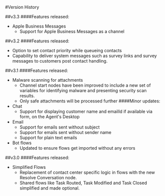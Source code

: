 #Version History

##v3.3
####Features released:
- Apple Business Messages
  - Support for Apple Business Messages as a channel

##v3.2
####Features released:
- Option to set contact priority while queueing contacts
- Capability to deliver system messages such as survey links and survey messages to customers post contact handling.

##v3.1
####Features released:
- Malware scanning for attachments
  - Channel start nodes have been improved to include a new set of variables for identifying malware and presenting security scan results.
  - Only safe attachments will be processed further
####Minor updates:
- Chat
    - Support for displaying customer name and emailId if available via form, on the Agent's Desktop
- Email
    - Support for emails sent without subject
    - Support for emails sent without sender name
    - Support for plain text emails
- Bot flows
    - Updated to ensure flows get imported without any errors

##v3.0
####Features released:
- Simplified Flows
  - Replacement of contact center specific logic in flows with the new Resolve Conversation node. 
  - Shared flows like Task Routed, Task Modified and Task Closed simplified and made optional.